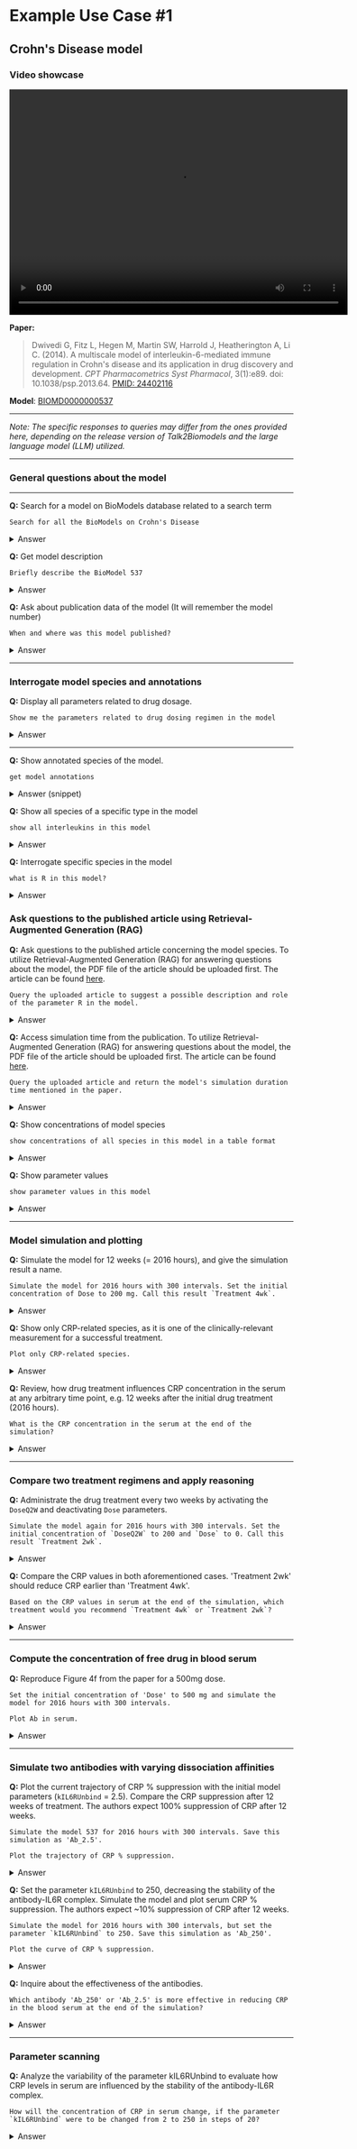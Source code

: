 # Example Use Case #1
## Crohn's Disease model

### Video showcase

<video src="../videos/t2b_case_1.mp4" width="600" height="400" controls></video>

**Paper:**
> Dwivedi G, Fitz L, Hegen M, Martin SW, Harrold J, Heatherington A, Li C. (2014). A multiscale model of interleukin-6-mediated immune regulation in Crohn's disease and its application in drug discovery and development. *CPT Pharmacometrics Syst Pharmacol*, 3(1):e89. doi: 10.1038/psp.2013.64. [PMID: 24402116](https://pubmed.ncbi.nlm.nih.gov/24402116/)

**Model**: [BIOMD0000000537](https://www.ebi.ac.uk/biomodels/BIOMD0000000537)

<hr>

<i>Note: The specific responses to queries may differ from the ones provided here, depending on the release version of Talk2Biomodels and the large language model (LLM) utilized.</i>

<hr>

### General questions about the model

<hr>

**Q:** Search for a model on BioModels database related to a search term <br>

```
Search for all the BioModels on Crohn's Disease
```

<details>
<summary>Answer</summary>

<table>
<thead>
<tr>
<th>#</th>
<th>BioModel ID</th>
<th>BioModel Name</th>
<th>Format</th>
<th>Submission Date</th>
</tr>
</thead>
<tbody>
<tr>
<td>1</td>
<td>BIOMD0000000535</td>
<td>Dwivedi2014 - Crohns IL6 Disease model - Anti-IL6 Antibody</td>
<td>SBML</td>
<td>2014-08-04</td>
</tr>
<tr>
<td>2</td>
<td>BIOMD0000000536</td>
<td>Dwivedi2014 - Crohns IL6 Disease model - sgp130 activity</td>
<td>SBML</td>
<td>2014-08-04</td>
</tr>
<tr>
<td>3</td>
<td>BIOMD0000000537</td>
<td>Dwivedi2014 - Crohns IL6 Disease model - Anti-IL6R Antibody</td>
<td>SBML</td>
<td>2014-08-04</td>
</tr>
</tbody>
</table>
</details>


**Q:** Get model description <br>

```
Briefly describe the BioModel 537
```

<details>
<summary>Answer</summary>

<h3>Description:</h3>
<p>This model consists of four interconnected models that explore different aspects of Crohn's disease related to Interleukin-6 (IL-6) inhibition. The models include:</p>

<ul>
<li>Healthy Volunteer model</li>
<li>Crohn's Disease - IL-6 Antibody</li>
<li>Crohn's Disease - sgp130FC</li>
<li>Crohn's Disease - IL-6Ra Antibody</li>
</ul>

<p>The primary focus is on simulating the differential activity of various ligands on IL-6 signaling, which impacts the activity of Signal Transducer and Activator of Transcription 3 (STAT3) and the production of the biomarker C-Reactive Protein (CRP).</p>

<p>The model is detailed in the article titled <i>A multiscale model of interleukin-6-mediated immune regulation in Crohn's disease and its application in drug discovery and development</i>, published in CPT Pharmacometrics & Systems Pharmacology in 2014.</p>

<p>This model is hosted on the BioModels Database and can be identified by the ID BIOMD0000000537.</p>

</details>

**Q:** Ask about publication data of the model (It will remember the model number) <br>

```
When and where was this model published?
```

<details>
<summary>Answer</summary>

<h3>Publication Information</h3>
<p>The model was published in the article titled "A multiscale model of interleukin-6-mediated immune regulation in Crohn's disease and its application in drug discovery and development."</p>

<h4>Publication Details:</h4>
<ul>
  <li><strong>Authors:</strong> Dwivedi G, Fitz L, Hegen M, Martin SW, Harrold J, Heatherington A, Li C.</li>
  <li><strong>Journal:</strong> CPT Pharmacometrics & Systems Pharmacology</li>
  <li><strong>Publication Date:</strong> 2014</li>
  <li><strong>Volume:</strong> 3</li>
  <li><strong>Article Identifier:</strong> e89</li>
  <li><strong>Link to Article:</strong> PubMed</li>
</ul>

<p>This study discusses the development of a multiscale systems model for understanding IL-6-mediated immune regulation in Crohn's disease and its implications for drug discovery.</p>
</details>

<hr>

### Interrogate model species and annotations


**Q:** Display all parameters related to drug dosage. <br>

```
Show me the parameters related to drug dosing regimen in the model
```

<details>
<summary>Answer</summary>

<p>The parameters related to the drug dosing regimen in the BioModel 537 include:</p>

<ul>
  <li><strong>Dose:</strong> The amount of drug administered in a single dose.</li>
  <li><strong>DoseQ2W:</strong> The dosage administered every two weeks.</li>
  <li><strong>Initial for Dose:</strong> Initial concentration for the standard dose.</li>
  <li><strong>Initial for DoseQ2W:</strong> Initial concentration for the dosage administered every two weeks.</li>
  <li><strong>infusionTime:</strong> The duration of the drug infusion.</li>
</ul>

<p>These parameters are crucial for defining how the drug is administered over time and help in modeling the effects of different dosing schedules on the pharmacokinetics and pharmacodynamics of the drug.</p>

</details>
<hr> 

**Q:** Show annotated species of the model. <br>

```
get model annotations
```

<details>
<summary>Answer (snippet)</summary>   
<img src="../figures/C1_q4.2.png" width="600"/>
</details>

**Q:** Show all species of a specific type in the model <br>

```
show all interleukins in this model
```

<details>
<summary>Answer</summary>   
<img src="../figures/C1_q4.3.png" width="600"/>
</details>	

**Q:** Interrogate specific species in the model <br>

```
what is R in this model?
```

<details>
<summary>Answer</summary>   
<img src="../figures/C1_q4.4.png" width="600"/>
</details>

### Ask questions to the published article using Retrieval-Augmented Generation (RAG)

 **Q:** Ask questions to the published article concerning the model species. To utilize Retrieval-Augmented Generation (RAG) for answering questions about the model, the PDF file of the article should be uploaded first.
 The article can be found [here](https://ascpt.onlinelibrary.wiley.com/doi/epdf/10.1038/psp.2013.64).


```
Query the uploaded article to suggest a possible description and role of the parameter R in the model.
```

<details>
<summary>Answer</summary>   

<p>The parameter R in the model is associated with the dynamics of IL-6 signaling in the context of Crohn's disease. While the specific role of R is not explicitly detailed in the provided excerpts, it can be inferred that R is likely involved in the regulation of receptor interactions or signaling pathways related to IL-6.</p>

<h4>Possible Description and Role of Parameter R:</h4>
<p><strong>Description:</strong> R may represent a receptor or a regulatory component in the IL-6 signaling pathway, potentially influencing the binding and activity of IL-6 or its receptors (such as IL-6Rα).</p>
<p><strong>Role:</strong> The parameter R could play a critical role in modulating the effects of IL-6 signaling, particularly in how the immune system responds to IL-6 in the context of Crohn's disease. It may affect the concentration of downstream signaling molecules or biomarkers, such as C-Reactive Protein (CRP), which is a key indicator of inflammation in this disease.</p>

<p>In summary, while the exact function of R is not explicitly stated, it is likely integral to the signaling dynamics of IL-6 and its impact on immune regulation in Crohn's disease. Further details from the model or additional context from the article may provide more specific insights into its role.</p>


</details>

**Q:** Access simulation time from the publication. To utilize Retrieval-Augmented Generation (RAG) for answering questions about the model, the PDF file of the article should be uploaded first. The article can be found [here](https://ascpt.onlinelibrary.wiley.com/doi/epdf/10.1038/psp.2013.64).

```
Query the uploaded article and return the model's simulation duration time mentioned in the paper.
```
 
<details>
<summary>Answer</summary>   

<p>The model in the paper simulates the pharmacological effects over a duration of <strong>12 weeks</strong>. This is indicated in the context of intravenous drug administration at 4-week intervals, where the effects on biomarkers such as serum CRP are assessed throughout this period.</p>

</details>



**Q:** Show concentrations of model species <br>

```
show concentrations of all species in this model in a table format

```

<details>
<summary>Answer</summary>   

<table>
<tr><th>Species Name</th><th>Compartment</th><th>Initial Concentration (nmol/l)</th></tr>
<tr><td>IL6{serum}</td><td>Serum</td><td>0.0004356</td></tr>
<tr><td>sgp130{serum}</td><td>Serum</td><td>3.9</td></tr>
<tr><td>sR_IL6_sgp130{serum}</td><td>Serum</td><td>0.0874</td></tr>
<tr><td>CRP{serum}</td><td>Serum</td><td>221.064</td></tr>
<tr><td>sR{serum}</td><td>Serum</td><td>4.2535</td></tr>
<tr><td>sR_IL6{serum}</td><td>Serum</td><td>0.0011</td></tr>
<tr><td>Ab{serum}</td><td>Serum</td><td>2.3818e-29</td></tr>
<tr><td>Ab_sR{serum}</td><td>Serum</td><td>6.1044e-26</td></tr>
<tr><td>Ab_sR_IL6{serum}</td><td>Serum</td><td>-7.4133e-29</td></tr>
<tr><td>CRP Suppression (%)</td><td>Serum</td><td>-0.0</td></tr>
<tr><td>CRP (% of baseline)</td><td>Serum</td><td>100.0</td></tr>
<tr><td>gp130{liver}</td><td>Liver</td><td>0.3889</td></tr>
<tr><td>R_IL6_gp130{liver}</td><td>Liver</td><td>6.5994e-05</td></tr>
<tr><td>sR_IL6{liver}</td><td>Liver</td><td>0.0009762</td></tr>
<tr><td>R</td><td>Liver</td><td>0.4382</td></tr>
<tr><td>IL6{liver}</td><td>Liver</td><td>0.0007257</td></tr>
<tr><td>R_IL6</td><td>Liver</td><td>1.6004e-05</td></tr>
<tr><td>Ractive{liver}</td><td>Liver</td><td>0.7654</td></tr>
<tr><td>STAT3{liver}</td><td>Liver</td><td>0.7775</td></tr>
<tr><td>pSTAT3{liver}</td><td>Liver</td><td>9.2225</td></tr>
<tr><td>CRP{liver}</td><td>Liver</td><td>158.325</td></tr>
<tr><td>sR{liver}</td><td>Liver</td><td>6.0870</td></tr>
<tr><td>CRPExtracellular</td><td>-</td><td>409.775</td></tr>
<tr><td>sgp130{liver}</td><td>Liver</td><td>5.5897</td></tr>
<tr><td>sR_IL6_sgp130{liver}</td><td>Liver</td><td>0.1163</td></tr>
<tr><td>Ab_sR{liver}</td><td>Liver</td><td>8.6162e-26</td></tr>
<tr><td>Ab{liver}</td><td>Liver</td><td>2.2002e-29</td></tr>
<tr><td>Ab_R</td><td>-</td><td>2.0337e-27</td></tr>
<tr><td>Ab_sR_IL6{liver}</td><td>Liver</td><td>-3.0779e-29</td></tr>
<tr><td>sR_IL6{gut}</td><td>Gut</td><td>0.0013</td></tr>
<tr><td>gp130{gut}</td><td>Gut</td><td>0.3750</td></tr>
<tr><td>R_IL6_gp130{gut}</td><td>Gut</td><td>8.4489e-05</td></tr>
<tr><td>Ractive{gut}</td><td>Gut</td><td>0.9803</td></tr>
<tr><td>STAT3{gut}</td><td>Gut</td><td>0.6106</td></tr>
<tr><td>pSTAT3{gut}</td><td>Gut</td><td>9.3894</td></tr>
<tr><td>geneProduct</td><td>Gut</td><td>159.803</td></tr>
<tr><td>sR{gut}</td><td>Gut</td><td>6.0641</td></tr>
<tr><td>IL6{gut}</td><td>Gut</td><td>0.0093</td></tr>
<tr><td>sgp130{gut}</td><td>Gut</td><td>5.5697</td></tr>
<tr><td>sR_IL6_sgp130{gut}</td><td>Gut</td><td>0.1363</td></tr>
<tr><td>Ab{gut}</td><td>Gut</td><td>2.1588e-29</td></tr>
<tr><td>Ab_sR{gut}</td><td>Gut</td><td>2.6206e-26</td></tr>
<tr><td>Ab_sR_IL6{gut}</td><td>Gut</td><td>-1.2092e-28</td></tr>
<tr><td>Ab{peripheral}</td><td>Peripheral</td><td>1.6792e-29</td></tr>
</table>

</details>

**Q:** Show parameter values <br>

```
show parameter values in this model
```

<details>
<summary>Answer</summary>   
<table>
<tr><th>Parameter Name</th><th>Initial Value</th><th>Unit</th></tr>
<tr><td>Values[kRLOn]</td><td>0.384</td><td></td></tr>
<tr><td>Values[kRLOff]</td><td>1.92</td><td></td></tr>
<tr><td>Values[kgp130On]</td><td>20.52</td><td></td></tr>
<tr><td>Values[kgp130Off]</td><td>1.026</td><td></td></tr>
<tr><td>Values[kRAct]</td><td>155.0</td><td></td></tr>
<tr><td>Values[kRint]</td><td>1.96</td><td></td></tr>
<tr><td>Values[kRsynth]</td><td>0.0685</td><td></td></tr>
<tr><td>Values[kRintBasal]</td><td>0.1561</td><td></td></tr>
<tr><td>Values[ksynthIL6]</td><td>0.0063</td><td></td></tr>
<tr><td>Values[kdegIL6]</td><td>34.82</td><td></td></tr>
<tr><td>Values[kdegCRP]</td><td>0.36</td><td></td></tr>
<tr><td>Values[KmSTATDephos]</td><td>5.34</td><td></td></tr>
<tr><td>Values[VmSTATDephos]</td><td>0.62</td><td></td></tr>
<tr><td>Values[VmRDephos]</td><td>0.525</td><td></td></tr>
<tr><td>Values[KmRDephos]</td><td>155.3</td><td></td></tr>
<tr><td>Values[kcatSTATPhos]</td><td>145.0</td><td></td></tr>
<tr><td>Values[KmSTATPhos]</td><td>219.0</td><td></td></tr>
<tr><td>Values[KmProtSynth]</td><td>10.0</td><td></td></tr>
<tr><td>Values[VmProtSynth]</td><td>330.0</td><td></td></tr>
<tr><td>Values[kCRPSecretion]</td><td>0.5</td><td></td></tr>
<tr><td>Values[ksynthCRP]</td><td>0.42</td><td></td></tr>
<tr><td>Values[ksynthsR]</td><td>0.1</td><td></td></tr>
<tr><td>Values[kdegsR]</td><td>0.3</td><td></td></tr>
<tr><td>Values[ksynthsgp130]</td><td>3.9</td><td></td></tr>
<tr><td>Values[kdegsgp130]</td><td>1.0</td><td></td></tr>
<tr><td>Values[ksynthIL6Gut]</td><td>0.036</td><td></td></tr>
<tr><td>Values[kdegIL6Gut]</td><td>1.0</td><td></td></tr>
<tr><td>Values[kdistTissueToSerum]</td><td>0.8473</td><td></td></tr>
<tr><td>Values[kdistSerumToTissue]</td><td>1.2125</td><td></td></tr>
<tr><td>Values[kRShedding]</td><td>0.0054</td><td></td></tr>
<tr><td>Values[kintActiveR]</td><td>0.01</td><td></td></tr>
<tr><td>Values[kIL6RBind]</td><td>1000.0</td><td></td></tr>
<tr><td>Values[kIL6RUnbind]</td><td>2.5</td><td></td></tr>
<tr><td>Values[infusionTime]</td><td>1.0</td><td></td></tr>
<tr><td>Values[kAbSerumToLiver]</td><td>0.0208</td><td></td></tr>
<tr><td>Values[kAbLiverToSerum]</td><td>0.0208</td><td></td></tr>
<tr><td>Values[kAbSerumToGut]</td><td>0.0104</td><td></td></tr>
<tr><td>Values[kAbGutToSerum]</td><td>0.0208</td><td></td></tr>
<tr><td>Values[VSerum]</td><td>2.88</td><td></td></tr>
<tr><td>Values[VLiver]</td><td>2.88</td><td></td></tr>
<tr><td>Values[VGut]</td><td>1.44</td><td></td></tr>
<tr><td>Values[VPeriph]</td><td>0.576</td><td></td></tr>
<tr><td>Values[QSerumLiver]</td><td>0.06</td><td></td></tr>
<tr><td>Values[QSerumGut]</td><td>0.03</td><td></td></tr>
<tr><td>Values[QSerumPeriph]</td><td>0.001</td><td></td></tr>
<tr><td>Values[kAbSerumToPeriph]</td><td>0.000347</td><td></td></tr>
<tr><td>Values[kAbPeriphToSerum]</td><td>0.001736</td><td></td></tr>
<tr><td>Values[kdegAb]</td><td>0.0018</td><td></td></tr>
<tr><td>Values[Dose]</td><td>300.0</td><td></td></tr>
<tr><td>Values[DoseQ2W]</td><td>0.0</td><td></td></tr>
<tr><td>Values[Initial for CRP]</td><td>221.0637</td><td></td></tr>
<tr><td>Values[Initial for DoseQ2W]</td><td>0.0</td><td></td></tr>
<tr><td>Values[Initial for Dose]</td><td>300.0</td><td></td></tr>
</table>

</details>

<hr>



### Model simulation and plotting

**Q:** Simulate the model for 12 weeks (= 2016 hours), and give the simulation result a name. <br>

```
Simulate the model for 2016 hours with 300 intervals. Set the initial concentration of Dose to 200 mg. Call this result `Treatment 4wk`.
```	

<details>
<summary>Answer</summary>

<h3>Figure:</h3>
<img src="../figures/C1_q5.png" width="600"/>


<h3>Table:</h3>
<table>
  <tr>
    <th>Time</th>
    <th>sR{serum}</th>
    <th>sgp130{serum}</th>
    <th>R_IL6_gp130{liver}</th>
    <th>IL6{serum}</th>
    <th>Ab{serum}</th>
    <th>R</th>
    <th>...</th>
  </tr>
  <tr>
    <td>0.0</td>
    <td>4.253507</td>
    <td>3.900000</td>
    <td>6.599359e-05</td>
    <td>0.000436</td>
    <td>2.381820e-29</td>
    <td>0.438236</td>
    <td>...</td>
  </tr>
  <tr>
    <td>1.0</td>
    <td>0.000031</td>
    <td>3.901765</td>
    <td>6.420660e-05</td>
    <td>0.000638</td>
    <td>6.753452e+02</td>
    <td>0.000178</td>
    <td>...</td>
  </tr>
  <tr>
    <td>2.0</td>
    <td>0.000037</td>
    <td>3.905215</td>
    <td>6.248857e-05</td>
    <td>0.000739</td>
    <td>6.522828e+02</td>
    <td>0.000070</td>
    <td>...</td>
  </tr>
  <tr>
    <td>3.0</td>
    <td>0.000043</td>
    <td>3.907882</td>
    <td>6.013415e-05</td>
    <td>0.000756</td>
    <td>6.303828e+02</td>
    <td>0.000049</td>
    <td>...</td>
  </tr>
  <tr>
    <td>4.0</td>
    <td>0.000049</td>
    <td>3.909825</td>
    <td>5.762284e-05</td>
    <td>0.000755</td>
    <td>6.095828e+02</td>
    <td>0.000039</td>
    <td>...</td>
  </tr>
  <tr>
    <td>...</td>
    <td>...</td>
    <td>...</td>
    <td>...</td>
    <td>...</td>
    <td>...</td>
    <td>...</td>
    <td>...</td>
  </tr>
</table>
</details>

**Q:** Show only CRP-related species, as it is one of the clinically-relevant measurement for a successful treatment. <br>

```
Plot only CRP-related species.
```

<details>
<summary>Answer</summary>

<h3>Figure:</h3>
<img src="../figures/C1_q6.png" width="600"/>
</details>

**Q:** Review, how drug treatment influences CRP concentration in the serum at any arbitrary time point, e.g. 12 weeks after the initial drug treatment (2016 hours). <br>

```
What is the CRP concentration in the serum at the end of the simulation?
```

<details>
<summary>Answer</summary>

<p>The CRP concentration in the serum at the end of the simulation is approximately <strong>220.52 nmol</strong>.</p>

</details>

<hr>

### Compare two treatment regimens and apply reasoning


**Q:** Administrate the drug treatment every two weeks by activating the `DoseQ2W` and deactivating `Dose` parameters. <br>  


```
Simulate the model again for 2016 hours with 300 intervals. Set the initial concentration of `DoseQ2W` to 200 and `Dose` to 0. Call this result `Treatment 2wk`.
```
<details>
<summary>Answer</summary>
<img src="../figures/C1_q8.png" width="600"/>

</details>

**Q:** Compare the CRP values in both aforementioned cases. 'Treatment 2wk' should reduce CRP earlier than 'Treatment 4wk'. <br>

```
Based on the CRP values in serum at the end of the simulation, which treatment would you recommend `Treatment 4wk` or `Treatment 2wk`?
```

<details>
<summary>Answer</summary>

<p>At the end of the simulations, the CRP concentrations in the serum are as follows:</p>

<ul>
  <li><strong>Treatment 4wk:</strong> Approximately 220.52 nmol</li>
  <li><strong>Treatment 2wk:</strong> Approximately 1.457 nmol</li>
</ul>

<p>Based on these values, I would recommend <strong>Treatment 2wk</strong>, as it results in a significantly lower CRP concentration in the serum compared to Treatment 4wk. A lower CRP concentration indicates better suppression of inflammation. If you have any further questions or need additional insights, feel free to ask!</p>

</details>

<hr>

### Compute the concentration of free drug in blood serum 


**Q:** Reproduce Figure 4f from the paper for a 500mg dose. <br>

```
Set the initial concentration of 'Dose' to 500 mg and simulate the model for 2016 hours with 300 intervals. 
```
```
Plot Ab in serum.
```


<details>
<summary>Answer</summary>

<h3>Figure:</h3>
<img src="../figures/C1_q10.png" width="600"/>

</details>

<hr>

### Simulate two antibodies with varying dissociation affinities

**Q:** Plot the current trajectory of CRP % suppression with the initial model parameters (`kIL6RUnbind` = 2.5). Compare the CRP suppression after 12 weeks of treatment. The authors expect 100% suppression of CRP after 12 weeks. <br>

```
Simulate the model 537 for 2016 hours with 300 intervals. Save this simulation as 'Ab_2.5'.
```
```
Plot the trajectory of CRP % suppression. 
```


<details>
<summary>Answer</summary>

<img src="../figures/C1_q11.png" width="600"/>

</details>


**Q:** Set the parameter `kIL6RUnbind` to 250, decreasing the stability of the antibody-IL6R complex. Simulate the model and plot serum CRP % suppression. The authors expect ~10% suppression of CRP after 12 weeks. <br>

```
Simulate the model for 2016 hours with 300 intervals, but set the parameter `kIL6RUnbind` to 250. Save this simulation as 'Ab_250'. 
```
```	
Plot the curve of CRP % suppression. 
```

<details>
<summary>Answer</summary>

<img src="../figures/C1_q12.png" width="600"/>

</details>



**Q:** Inquire about the effectiveness of the antibodies. <br>

```
Which antibody 'Ab_250' or 'Ab_2.5' is more effective in reducing CRP in the blood serum at the end of the simulation?
```

<details>
<summary>Answer</summary>
<p>At the end of the simulation:</p>
<ul>
  <li>Ab_250 resulted in a final CRP level of approximately 219.77 nmol.</li>
  <li>Ab_2.5 resulted in a final CRP level of approximately 2.27 nmol.</li>
</ul>

<p>Based on this data, Ab_2.5 is more effective in reducing CRP in the blood serum at the end of the simulation. If you have any further questions or need additional analysis, feel free to ask!</p>
</details>

<hr>

### Parameter scanning
**Q:** Analyze the variability of the parameter kIL6RUnbind to evaluate how CRP levels in serum are influenced by the stability of the antibody-IL6R complex. <br>

```
How will the concentration of CRP in serum change, if the parameter `kIL6RUnbind` were to be changed from 2 to 250 in steps of 20?
```

<details>
<summary>Answer</summary>
<img src="../figures/C1_q14.png" width="600"/>
</details>